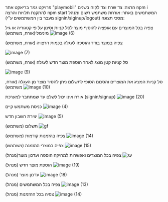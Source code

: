 פרויקט גמר בריאקט אתר "playmobil" הרצה: צד שרת וצד לקוח בשנים npm i להתקנת תלויות והרצה npm start 
המשתמשים באתר: אורחת משתמש רשום ומנהל (מעבר בין המשתמשים ע"י signin/siginup/logout)
מסכי תצוגה:

צפיה בכל המוצרים עם אופציה להוסיף מוצר לסל קניות וסינון על פי קטגוריה או גיל מינימלי(אורח, משתמש)
![image (6)](https://github.com/Lali332/React-Final-Project/assets/144925330/1510a392-f2a7-4f32-9906-0bbc4249b5d2)

צפיה במוצר בודד והוספה לעגלה בכמות הרצויה (אורח, משתמש)

![image (7)](https://github.com/Lali332/React-Final-Project/assets/144925330/6d55a701-4730-4e19-a84f-9697b6f2e046)

סל קניות קטן מוצג לאחר הוספת מוצר חדש לעגלה (אורח, משתמש)

![image (9)](https://github.com/Lali332/React-Final-Project/assets/144925330/fad03e2d-76e7-4a8d-ad8f-ff9ba469f2e6)


סל קניות המציג את המוצרים והסכום הסופי לתשלום ניתן להסיר מוצר מן העגלה (אורח, משתמש)
![image (10)](https://github.com/Lali332/React-Final-Project/assets/144925330/4e987ab2-553d-4e26-8fc0-0a05639809b1)

אורח אינו יכול לשלם עד שמתחבר למערכת (signin/signup)
![image (20)](https://github.com/Lali332/React-Final-Project/assets/144925330/12dcb123-a3bb-44a0-b033-99d94fe91f71)

כניסת משתמש קיים
![image (4)](https://github.com/Lali332/React-Final-Project/assets/144925330/dffe1ed7-27a8-4221-ba99-7e4606966d03)

יצירת חשבון חדש
![image (5)](https://github.com/Lali332/React-Final-Project/assets/144925330/33b96105-8c7e-4531-b7f5-ba7640b565a2)

תשלום (משתמש)
![gf](https://github.com/Lali332/React-Final-Project/assets/144925330/e74eb5a0-e841-41f4-8d3e-94a32be8bdfe)

צפיה בהזמנות קודמות (משתמש)
![image (14)](https://github.com/Lali332/React-Final-Project/assets/144925330/aa2379c2-a51d-47fe-82d6-e0910b317729)

צפיה במוצרי ההזמנה (משתמש)
![image (15)](https://github.com/Lali332/React-Final-Project/assets/144925330/8d102540-6e26-422e-8264-0587e037ac4e)

צפיה בכל המוצרים ואפשרות למחיקה הוספה ועדכון מוצר(מנהל)
![עג](https://github.com/Lali332/React-Final-Project/assets/144925330/9c13f024-04dd-4859-8cbc-7f022826844d)

הוספת מוצר חדש (מנהל)
![image (19)](https://github.com/Lali332/React-Final-Project/assets/144925330/5990f582-68b5-4f55-b4a2-199e71ea74a2)

עדכון מוצר (מנהל)
![image (18)](https://github.com/Lali332/React-Final-Project/assets/144925330/54ab449b-25d9-4ea9-987f-18a88805ef92)

צפיה בכל המשתמשים (מנהל)
![image (13)](https://github.com/Lali332/React-Final-Project/assets/144925330/4de0fa50-da88-42fc-936a-b22e03ca3b93)

צפיה בכל ההזמנות (מנהל)
![image (14)](https://github.com/Lali332/React-Final-Project/assets/144925330/6efaac1c-9940-4b9c-a28a-23281d9b8c10)






